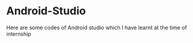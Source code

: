 # Android-Studio
Here are some codes of Android studio which I have learnt at the time of internship

